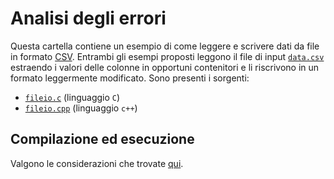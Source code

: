 # Analisi degli errori

Questa cartella contiene un esempio di come leggere e scrivere dati da file in formato [CSV](https://it.wikipedia.org/wiki/Comma-separated_values). Entrambi gli esempi proposti leggono il file di input [`data.csv`](data.csv) estraendo i valori delle colonne in opportuni contenitori e li riscrivono in un formato leggermente modificato. Sono presenti i sorgenti:
- [`fileio.c`](fileio.c) (linguaggio `C`)
- [`fileio.cpp`](fileio.cpp) (linguaggio `c++`)

## Compilazione ed esecuzione

Valgono le considerazioni che trovate [qui](1_erf/README.md).
